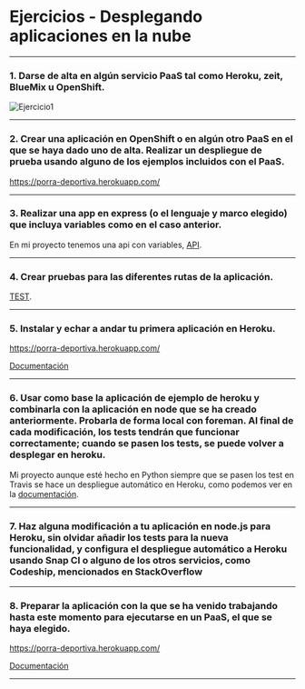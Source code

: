 # Ejercicios - Desplegando aplicaciones en la nube
---

### 1. Darse de alta en algún servicio PaaS tal como Heroku, zeit, BlueMix u OpenShift.

![Ejercicio1](https://github.com/iMiguel10/Ejercicios-IV/blob/master/Ejercicios%20Despliegue%20aplicaciones%20en%20la%20nube/Ejercicio1.PNG)

---

### 2. Crear una aplicación en OpenShift o en algún otro PaaS en el que se haya dado uno de alta. Realizar un despliegue de prueba usando alguno de los ejemplos incluidos con el PaaS.

https://porra-deportiva.herokuapp.com/ 

---

### 3. Realizar una app en express (o el lenguaje y marco elegido) que incluya variables como en el caso anterior.

En mi proyecto tenemos una api con variables, [API](https://github.com/iMiguel10/Proyecto-IV-Porra-Deportiva-/blob/master/src/porradepapp.py).

---

### 4. Crear pruebas para las diferentes rutas de la aplicación.

[TEST](https://github.com/iMiguel10/Proyecto-IV-Porra-Deportiva-/blob/master/test/test_porra-dep-app.py).

---

### 5. Instalar y echar a andar tu primera aplicación en Heroku.

https://porra-deportiva.herokuapp.com/ 

[Documentación](https://github.com/iMiguel10/Proyecto-IV-Porra-Deportiva-/blob/master/doc/PaaS-Conf.md)

---

### 6. Usar como base la aplicación de ejemplo de heroku y combinarla con la aplicación en node que se ha creado anteriormente. Probarla de forma local con foreman. Al final de cada modificación, los tests tendrán que funcionar correctamente; cuando se pasen los tests, se puede volver a desplegar en heroku.

Mi proyecto aunque esté hecho en Python siempre que se pasen los test en Travis se hace un despliegue automático en Heroku, como podemos ver en la [documentación](https://github.com/iMiguel10/Proyecto-IV-Porra-Deportiva-/blob/master/doc/PaaS-Conf.md).

---

### 7. Haz alguna modificación a tu aplicación en node.js para Heroku, sin olvidar añadir los tests para la nueva funcionalidad, y configura el despliegue automático a Heroku usando Snap CI o alguno de los otros servicios, como Codeship, mencionados en StackOverflow

---

### 8. Preparar la aplicación con la que se ha venido trabajando hasta este momento para ejecutarse en un PaaS, el que se haya elegido.

https://porra-deportiva.herokuapp.com/ 

[Documentación](https://github.com/iMiguel10/Proyecto-IV-Porra-Deportiva-/blob/master/doc/PaaS-Conf.md)

---

